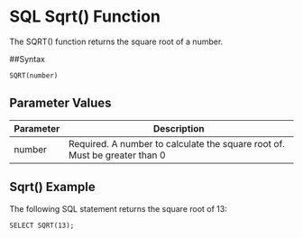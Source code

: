 # SQL Sqrt() Function

The SQRT() function returns the square root of a number.

##Syntax

`SQRT(number)`

## Parameter Values

| Parameter | Description                                                                |
| --------- | -------------------------------------------------------------------------- |
| number    | Required. A number to calculate the square root of. Must be greater than 0 |

## Sqrt() Example

The following SQL statement returns the square root of 13:

`SELECT SQRT(13);`
